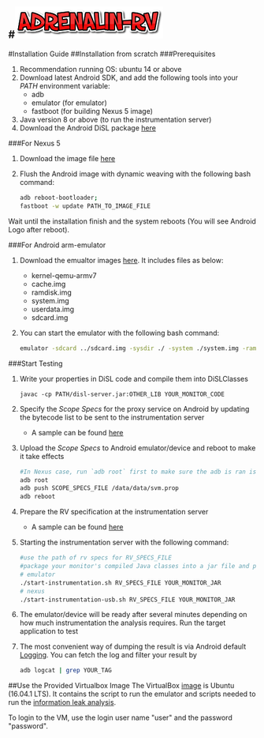 #<img src="./figures/logo.png" style="width: 300px;" onclick="window.location='https://haiyang-sun.github.io/tool/intro.html'"/>  
--
#Installation Guide
##Installation from scratch
###Prerequisites
1. Recommendation running OS: ubuntu 14 or above
2. Download latest Android SDK, and add the following tools into your _PATH_ environment variable:
	- adb
	- emulator (for emulator)
	- fastboot (for building Nexus 5 image)
3. Java version 8 or above (to run the instrumentation server)
4. Download the Android DiSL package [here](http://195.176.181.79/ADRENALIN-RV/resources/disl.tgz)


###For Nexus 5
1. Download the image file [here](http://195.176.181.79/ADRENALIN-RV/resources/nexus.zip)

2. Flush the Android image with dynamic weaving with the following bash command:

	~~~bash
	adb reboot-bootloader;
	fastboot -w update PATH_TO_IMAGE_FILE
	~~~

Wait until the installation finish and the system reboots (You will see Android Logo after reboot).
 
###For Android arm-emulator
1. Download the emualtor images [here](http://195.176.181.79/ADRENALIN-RV/resources/arm-emu.tgz). It includes files as below:
	- kernel-qemu-armv7
	- cache.img         
	- ramdisk.img       
	- system.img        
	- userdata.img
	- sdcard.img        
2. You can start the emulator with the following bash command:

	~~~bash
	emulator -sdcard ../sdcard.img -sysdir ./ -system ./system.img -ramdisk ./ramdisk.img -data ./userdata.img -kernel ./kernel-qemu-armv7 -memory 1024
	~~~

###Start Testing
1. Write your properties in DiSL code and compile them into DiSLClasses

	~~~
	javac -cp PATH/disl-server.jar:OTHER_LIB YOUR_MONITOR_CODE 
	~~~
2. Specify the _Scope Specs_ for the proxy service on Android by updating the bytecode list to be sent to the instrumentation server

	- A sample can be found [here](https://haiyang-sun.github.io/tool/resources/scope_specs.txt) 
3. Upload the _Scope Specs_ to Android emulator/device and reboot to make it take effects

	~~~bash
	#In Nexus case, run `adb root` first to make sure the adb is ran is root mode
	adb root
	adb push SCOPE_SPECS_FILE /data/data/svm.prop
	adb reboot
	~~~
4. Prepare the RV specification at the instrumentation server
	- A sample can be found [here](https://haiyang-sun.github.io/tool/resources/rv_specs.xml)
5. Starting the instrumentation server with the following command:

	~~~bash
	#use the path of rv specs for RV_SPECS_FILE 
	#package your monitor's compiled Java classes into a jar file and provide it as YOUR_MONITOR_JAR
	# emulator
	./start-instrumentation.sh RV_SPECS_FILE YOUR_MONITOR_JAR
	# nexus
	./start-instrumentation-usb.sh RV_SPECS_FILE YOUR_MONITOR_JAR
	~~~
6. The emulator/device will be ready after several minutes depending on how much instrumentation the analysis requires. Run the target application to test
7. The most convenient way of dumping the result is via Android default [Logging](https://developer.android.com/reference/android/util/Log.html). You can fetch the log and filter your result by

	~~~bash
	adb logcat | grep YOUR_TAG
	~~~
	
##Use the Provided Virtualbox Image
The VirtualBox [image]() is Ubuntu (16.04.1 LTS). It contains the script to run the emulator and scripts needed to run the [information leak analysis](https://haiyang-sun.github.io/tool/dataleak-uc.html).

To login to the VM, use the login user name "user" and the password "password".
